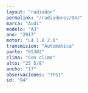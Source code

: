 ```yaml
---
layout: "radiador"
permalink: "/radiadores/94/"
marca: "Audi"
modelo: "A3"
ano: "2017"
motor: "L4 1.8 2.0"
transmision: "Automática"
parte: "65302"
clima: "Con clima"
alto: "25 5/8"
ancho: "17"
observaciones: "TFSI"
id: "94"
---
```


